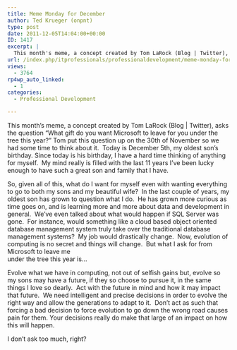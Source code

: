 ```yaml
---
title: Meme Monday for December
author: Ted Krueger (onpnt)
type: post
date: 2011-12-05T14:04:00+00:00
ID: 1417
excerpt: |
  This month's meme, a concept created by Tom LaRock (Blog | Twitter), asks the question "What gift do you want Microsoft to leave for you under the tree this year?" Tom put this question up on the 30th of November so we had some time to think about it.  Today is December 5th, my oldest son’s birthday. Since today is his birthday, I have a hard time thinking of anything for myself.  My mind really is filled with the last 11 years I’ve been lucky enough to have such a great son and family that I have.
url: /index.php/itprofessionals/professionaldevelopment/meme-monday-for-december/
views:
  - 3764
rp4wp_auto_linked:
  - 1
categories:
  - Professional Development

---
```

This month’s meme, a concept created by Tom LaRock (Blog | Twitter), asks the question “What gift do you want Microsoft to leave for you under the tree this year?” Tom put this question up on the 30th of November so we had some time to think about it.  Today is December 5th, my oldest son’s birthday. Since today is his birthday, I have a hard time thinking of anything for myself.  My mind really is filled with the last 11 years I’ve been lucky enough to have such a great son and family that I have.

So, given all of this, what do I want for myself even with wanting everything to go to both my sons and my beautiful wife?  In the last couple of years, my oldest son has grown to question what I do.  He has grown more curious as time goes on, and is learning more and more about data and development in general.  We’ve even talked about what would happen if SQL Server was gone.  For instance, would something like a cloud based object oriented database management system truly take over the traditional database management systems?  My job would drastically change.  Now, evolution of computing is no secret and things will change.  But what I ask for from Microsoft to leave me   
under the tree this year is…

Evolve what we have in computing, not out of selfish gains but, evolve so my sons may have a future, if they so choose to pursue it, in the same things I love so dearly.  Act with the future in mind and how it may impact that future.  We need intelligent and precise decisions in order to evolve the right way and allow the generations to adapt to it.  Don’t act as such that forcing a bad decision to force evolution to go down the wrong road causes pain for them. Your decisions really do make that large of an impact on how this will happen.

I don’t ask too much, right?